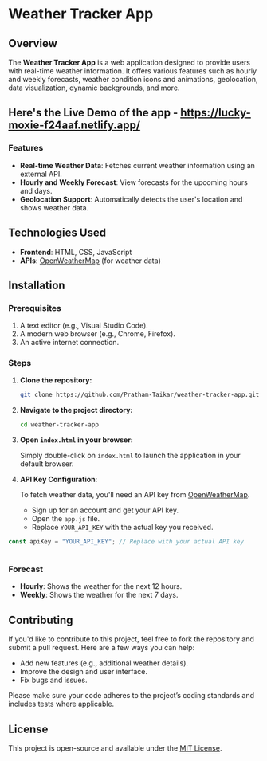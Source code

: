 # Weather Tracker App

## Overview

The **Weather Tracker App** is a web application designed to provide users with real-time weather information. It offers various features such as hourly and weekly forecasts, weather condition icons and animations, geolocation, data visualization, dynamic backgrounds, and more.

## Here's the Live Demo of the app - https://lucky-moxie-f24aaf.netlify.app/

### Features

- **Real-time Weather Data**: Fetches current weather information using an external API.
- **Hourly and Weekly Forecast**: View forecasts for the upcoming hours and days.
- **Geolocation Support**: Automatically detects the user's location and shows weather data.

## Technologies Used

- **Frontend**: HTML, CSS, JavaScript
- **APIs**: [OpenWeatherMap](https://openweathermap.org/api) (for weather data)

## Installation

### Prerequisites

1. A text editor (e.g., Visual Studio Code).
2. A modern web browser (e.g., Chrome, Firefox).
3. An active internet connection.

### Steps

1. **Clone the repository:**

   ```bash
   git clone https://github.com/Pratham-Taikar/weather-tracker-app.git
   ```

2. **Navigate to the project directory:**

   ```bash
   cd weather-tracker-app
   ```

3. **Open `index.html` in your browser:**

   Simply double-click on `index.html` to launch the application in your default browser.

4. **API Key Configuration**:

   To fetch weather data, you'll need an API key from [OpenWeatherMap](https://openweathermap.org/api).

   - Sign up for an account and get your API key.
   - Open the `app.js` file.
   - Replace `YOUR_API_KEY` with the actual key you received.

```javascript
const apiKey = "YOUR_API_KEY"; // Replace with your actual API key
```

```NOTE : There are videos available in the videos folder, after applying them the website will work finely

```

### Forecast

- **Hourly**: Shows the weather for the next 12 hours.
- **Weekly**: Shows the weather for the next 7 days.

## Contributing

If you'd like to contribute to this project, feel free to fork the repository and submit a pull request. Here are a few ways you can help:

- Add new features (e.g., additional weather details).
- Improve the design and user interface.
- Fix bugs and issues.

Please make sure your code adheres to the project’s coding standards and includes tests where applicable.

## License

This project is open-source and available under the [MIT License](LICENSE).
